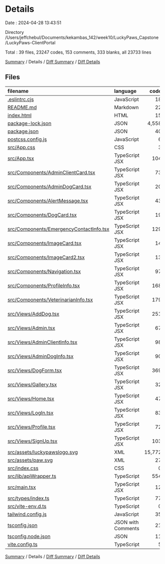 # Details

Date : 2024-04-28 13:43:51

Directory /Users/jeffchebul/Documents/kekambas_142/week10/LuckyPaws_Capstone/LuckyPaws-ClientPortal

Total : 39 files,  23247 codes, 153 comments, 333 blanks, all 23733 lines

[Summary](results.md) / Details / [Diff Summary](diff.md) / [Diff Details](diff-details.md)

## Files
| filename | language | code | comment | blank | total |
| :--- | :--- | ---: | ---: | ---: | ---: |
| [.eslintrc.cjs](/.eslintrc.cjs) | JavaScript | 18 | 0 | 1 | 19 |
| [README.md](/README.md) | Markdown | 22 | 0 | 9 | 31 |
| [index.html](/index.html) | HTML | 15 | 0 | 1 | 16 |
| [package-lock.json](/package-lock.json) | JSON | 4,558 | 0 | 1 | 4,559 |
| [package.json](/package.json) | JSON | 40 | 0 | 1 | 41 |
| [postcss.config.js](/postcss.config.js) | JavaScript | 6 | 0 | 1 | 7 |
| [src/App.css](/src/App.css) | CSS | 3 | 0 | 0 | 3 |
| [src/App.tsx](/src/App.tsx) | TypeScript JSX | 104 | 1 | 16 | 121 |
| [src/Components/AdminClientCard.tsx](/src/Components/AdminClientCard.tsx) | TypeScript JSX | 73 | 15 | 16 | 104 |
| [src/Components/AdminDogCard.tsx](/src/Components/AdminDogCard.tsx) | TypeScript JSX | 20 | 1 | 3 | 24 |
| [src/Components/AlertMessage.tsx](/src/Components/AlertMessage.tsx) | TypeScript JSX | 43 | 0 | 3 | 46 |
| [src/Components/DogCard.tsx](/src/Components/DogCard.tsx) | TypeScript JSX | 19 | 1 | 3 | 23 |
| [src/Components/EmergencyContactInfo.tsx](/src/Components/EmergencyContactInfo.tsx) | TypeScript JSX | 129 | 21 | 21 | 171 |
| [src/Components/ImageCard.tsx](/src/Components/ImageCard.tsx) | TypeScript JSX | 14 | 2 | 5 | 21 |
| [src/Components/ImageCard2.tsx](/src/Components/ImageCard2.tsx) | TypeScript JSX | 13 | 1 | 7 | 21 |
| [src/Components/Navigation.tsx](/src/Components/Navigation.tsx) | TypeScript JSX | 97 | 4 | 9 | 110 |
| [src/Components/ProfileInfo.tsx](/src/Components/ProfileInfo.tsx) | TypeScript JSX | 168 | 15 | 10 | 193 |
| [src/Components/VeterinarianInfo.tsx](/src/Components/VeterinarianInfo.tsx) | TypeScript JSX | 179 | 1 | 17 | 197 |
| [src/Views/AddDog.tsx](/src/Views/AddDog.tsx) | TypeScript JSX | 251 | 0 | 18 | 269 |
| [src/Views/Admin.tsx](/src/Views/Admin.tsx) | TypeScript JSX | 67 | 3 | 6 | 76 |
| [src/Views/AdminClientInfo.tsx](/src/Views/AdminClientInfo.tsx) | TypeScript JSX | 98 | 1 | 12 | 111 |
| [src/Views/AdminDogInfo.tsx](/src/Views/AdminDogInfo.tsx) | TypeScript JSX | 90 | 1 | 12 | 103 |
| [src/Views/DogForm.tsx](/src/Views/DogForm.tsx) | TypeScript JSX | 369 | 49 | 43 | 461 |
| [src/Views/Gallery.tsx](/src/Views/Gallery.tsx) | TypeScript JSX | 32 | 1 | 3 | 36 |
| [src/Views/Home.tsx](/src/Views/Home.tsx) | TypeScript JSX | 47 | 1 | 5 | 53 |
| [src/Views/LogIn.tsx](/src/Views/LogIn.tsx) | TypeScript JSX | 83 | 2 | 10 | 95 |
| [src/Views/Profile.tsx](/src/Views/Profile.tsx) | TypeScript JSX | 72 | 2 | 8 | 82 |
| [src/Views/SignUp.tsx](/src/Views/SignUp.tsx) | TypeScript JSX | 103 | 2 | 12 | 117 |
| [src/assets/luckypawslogo.svg](/src/assets/luckypawslogo.svg) | XML | 15,772 | 1 | 1 | 15,774 |
| [src/assets/paw.svg](/src/assets/paw.svg) | XML | 27 | 1 | 1 | 29 |
| [src/index.css](/src/index.css) | CSS | 0 | 0 | 3 | 3 |
| [src/lib/apiWrapper.ts](/src/lib/apiWrapper.ts) | TypeScript | 554 | 22 | 57 | 633 |
| [src/main.tsx](/src/main.tsx) | TypeScript JSX | 12 | 0 | 2 | 14 |
| [src/types/index.ts](/src/types/index.ts) | TypeScript | 77 | 0 | 8 | 85 |
| [src/vite-env.d.ts](/src/vite-env.d.ts) | TypeScript | 0 | 1 | 1 | 2 |
| [tailwind.config.js](/tailwind.config.js) | JavaScript | 35 | 1 | 1 | 37 |
| [tsconfig.json](/tsconfig.json) | JSON with Comments | 21 | 2 | 3 | 26 |
| [tsconfig.node.json](/tsconfig.node.json) | JSON | 11 | 0 | 1 | 12 |
| [vite.config.ts](/vite.config.ts) | TypeScript | 5 | 1 | 2 | 8 |

[Summary](results.md) / Details / [Diff Summary](diff.md) / [Diff Details](diff-details.md)